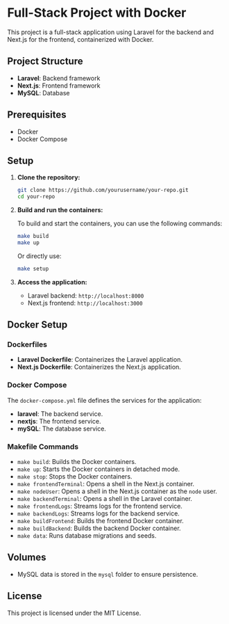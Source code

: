 # Full-Stack Project with Docker

This project is a full-stack application using Laravel for the backend and Next.js for the frontend, containerized with Docker.

## Project Structure

- **Laravel**: Backend framework
- **Next.js**: Frontend framework
- **MySQL**: Database

## Prerequisites

- Docker
- Docker Compose

## Setup

1. **Clone the repository:**

    ```sh
    git clone https://github.com/yourusername/your-repo.git
    cd your-repo
    ```

2. **Build and run the containers:**

    To build and start the containers, you can use the following commands:

    ```sh
    make build
    make up
    ```

    Or directly use:

    ```sh
    make setup
    ```

3. **Access the application:**

    - Laravel backend: `http://localhost:8000`
    - Next.js frontend: `http://localhost:3000`

## Docker Setup

### Dockerfiles

- **Laravel Dockerfile**: Containerizes the Laravel application.
- **Next.js Dockerfile**: Containerizes the Next.js application.

### Docker Compose

The `docker-compose.yml` file defines the services for the application:

- **laravel**: The backend service.
- **nextjs**: The frontend service.
- **mySQL**: The database service.

### Makefile Commands

- `make build`: Builds the Docker containers.
- `make up`: Starts the Docker containers in detached mode.
- `make stop`: Stops the Docker containers.
- `make frontendTerminal`: Opens a shell in the Next.js container.
- `make nodeUser`: Opens a shell in the Next.js container as the `node` user.
- `make backendTerminal`: Opens a shell in the Laravel container.
- `make frontendLogs`: Streams logs for the frontend service.
- `make backendLogs`: Streams logs for the backend service.
- `make buildFrontend`: Builds the frontend Docker container.
- `make buildBackend`: Builds the backend Docker container.
- `make data`: Runs database migrations and seeds.

## Volumes

- MySQL data is stored in the `mysql` folder to ensure persistence.

## License

This project is licensed under the MIT License.
